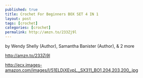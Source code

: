 ```yaml
---
published: true
title: Crochet For Beginners BOX SET 4 IN 1
layout: post
tags: [crochet]
categories: [crochet]
permalink: http://amzn.to/233Zj9l
---
```

by Wendy Shelly (Author), Samantha Banister (Author), & 2 more

http://amzn.to/233Zj9l

http://ecx.images-amazon.com/images/I/51ELDjXEvpL._SX311_BO1,204,203,200_.jpg